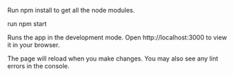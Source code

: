 Run npm install to get all the node modules.

run npm start 

Runs the app in the development mode.
Open http://localhost:3000 to view it in your browser.

The page will reload when you make changes.
You may also see any lint errors in the console.

